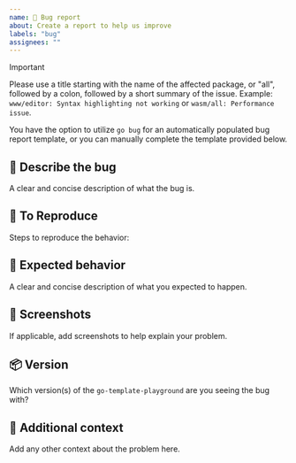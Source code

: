 ```yaml
---
name: 🐞 Bug report
about: Create a report to help us improve
labels: "bug"
assignees: ""
---
```


> [!IMPORTANT]
> Please use a title starting with the name of the affected package, or "all", followed by a colon, followed by a short summary of the issue. Example: `www/editor: Syntax highlighting not working` or `wasm/all: Performance issue`.

You have the option to utilize `go bug` for an automatically populated bug report template, or you can manually complete the template provided below.

## 📝 Describe the bug

A clear and concise description of what the bug is.

## 🔬 To Reproduce

Steps to reproduce the behavior:

## 🎯 Expected behavior

A clear and concise description of what you expected to happen.

## 📸 Screenshots

If applicable, add screenshots to help explain your problem.

## 📦 Version

Which version(s) of the `go-template-playground` are you seeing the bug with?

## 🌄 Additional context

Add any other context about the problem here.
